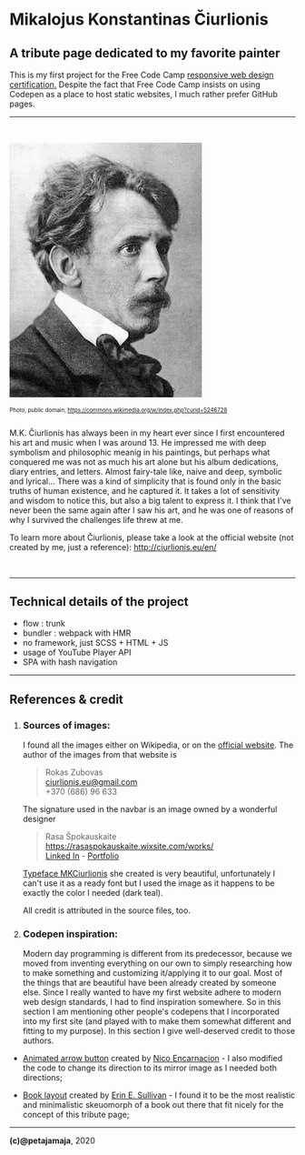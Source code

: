# Mikalojus Konstantinas Čiurlionis

## A tribute page dedicated to my favorite painter

This is my first project for the Free Code Camp [responsive web design certification.](https://www.freecodecamp.org/learn/responsive-web-design/responsive-web-design-projects/) Despite the fact that Free Code Camp insists on using Codepen as a place to host static websites, I much rather prefer GitHub pages.

***
<br>

![Photoportrait](img/Mikalojus_Konstantinas_Ciurlionis.jpg)

<sup><sup>Photo, public domain, https://commons.wikimedia.org/w/index.php?curid=5246728</sup></sup>

M.K. Čiurlionis has always been in my heart ever since I first encountered his art and music when I was around 13. He impressed me with deep symbolism and philosophic meanig in his paintings, but perhaps what conquered me was not as much his art alone but his album dedications, diary entries, and letters. Almost fairy-tale like, naive and deep, symbolic and lyrical... There was a kind of simplicity that is found only in the basic truths of human existence, and he captured it. It takes a lot of sensitivity and wisdom to notice this, but also a big talent to express it. I think that I've never been the same again after I saw his art, and he was one of reasons of why I survived the challenges life threw at me.

To learn more about Čiurlionis, please take a look at the official website (not created by me, just a reference): http://ciurlionis.eu/en/

<br>

***
## Technical details of the project

+ flow : trunk
+ bundler : webpack with HMR
+ no framework, just SCSS + HTML + JS
+ usage of YouTube Player API
+ SPA with hash navigation

***

## References & credit

1) ### Sources of images:

    I found all the images either on Wikipedia, or on the  [official website](http://ciurlionis.eu/en/). The author of the images from that website is 
    
    > Rokas Zubovas <br>
    > ciurlionis.eu@gmail.com <br>
    > +370 (686) 96 633 

    The signature used in the navbar is an image owned by a wonderful designer

    > Rasa Špokauskaite <br>
    > https://rasaspokauskaite.wixsite.com/works/<br>
    > [Linked In](https://www.linkedin.com/in/rasa-%C5%A1pokauskait%C4%97-3774a82a/) - [Portfolio](https://www.behance.net/rasiko/frame)
    
     [Typeface MKCiurlionis](https://www.behance.net/gallery/1103787/Typeface-MKCiurlionis) she created is very beautiful, unfortunately I can't use it as a ready font but I used the image as it happens to be exactly the color I needed (dark teal).

    All credit is attributed in the source files, too.

2) ### Codepen inspiration:

    Modern day programming is different from its predecessor, because we moved from inventing everything on our own to simply researching how to make something and customizing it/applying it to our goal. Most of the things that are beautiful have been already created by someone else. Since I really wanted to have my first website adhere to modern web design standards, I had to find inspiration somewhere. So in this section I am mentioning other people's codepens that I incorporated into my first site (and played with to make them somewhat different and fitting to my purpose). In this section I give well-deserved credit to those authors.

+ [Animated arrow button](https://codepen.io/nicoencarnacion/pen/XpaRQV) created by [Nico Encarnacion](https://codepen.io/nicoencarnacion) - I also modified the code to change its direction to its mirror image as I needed both directions;

+ [Book layout](https://codepen.io/erinesullivan/pen/gxdbzp) created by [Erin E. Sullivan](https://codepen.io/erinesullivan) - I found it to be the most realistic and minimalistic skeuomorph of a book out there that fit nicely for the concept of this tribute page;

***

**(c)@petajamaja**, 2020